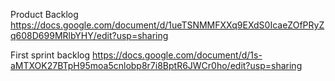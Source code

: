 Product Backlog
https://docs.google.com/document/d/1ueTSNMMFXXq9EXdS0IcaeZOfPRyZq608D699MRlbYHY/edit?usp=sharing

First sprint backlog
https://docs.google.com/document/d/1s-aMTXOK27BTpH95moa5cnlobp8r7i8BptR6JWCr0ho/edit?usp=sharing
